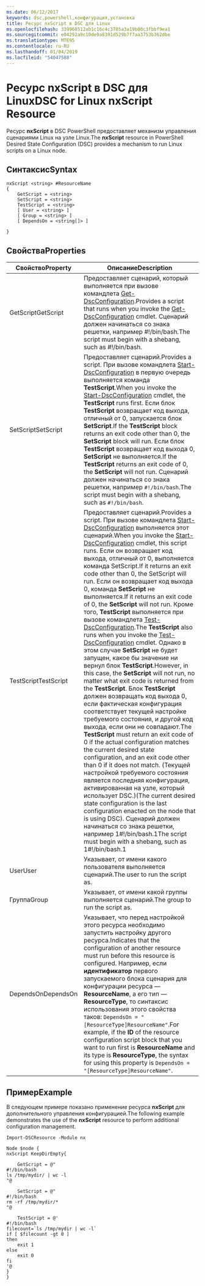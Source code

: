 ```yaml
---
ms.date: 06/12/2017
keywords: dsc,powershell,конфигурация,установка
title: Ресурс nxScript в DSC для Linux
ms.openlocfilehash: 339968512ab1c16c4c3785a3a19b00c3fbbf9ea1
ms.sourcegitcommit: e04292a9c10de9a8391d529b7f7aa3753b362dbe
ms.translationtype: MTE95
ms.contentlocale: ru-RU
ms.lasthandoff: 01/04/2019
ms.locfileid: "54047588"
---
```

# <a name="dsc-for-linux-nxscript-resource"></a><span data-ttu-id="b5cde-103">Ресурс nxScript в DSC для Linux</span><span class="sxs-lookup"><span data-stu-id="b5cde-103">DSC for Linux nxScript Resource</span></span>

<span data-ttu-id="b5cde-104">Ресурс **nxScript** в DSC PowerShell предоставляет механизм управления сценариями Linux на узле Linux.</span><span class="sxs-lookup"><span data-stu-id="b5cde-104">The **nxScript** resource in PowerShell Desired State Configuration (DSC) provides a mechanism to run Linux scripts on a Linux node.</span></span>

## <a name="syntax"></a><span data-ttu-id="b5cde-105">Синтаксис</span><span class="sxs-lookup"><span data-stu-id="b5cde-105">Syntax</span></span>

```
nxScript <string> #ResourceName
{
    GetScript = <string>
    SetScript = <string>
    TestScript = <string>
    [ User = <string> ]
    [ Group = <string> ]
    [ DependsOn = <string[]> ]

}
```

## <a name="properties"></a><span data-ttu-id="b5cde-106">Свойства</span><span class="sxs-lookup"><span data-stu-id="b5cde-106">Properties</span></span>

|  <span data-ttu-id="b5cde-107">Свойство</span><span class="sxs-lookup"><span data-stu-id="b5cde-107">Property</span></span> |  <span data-ttu-id="b5cde-108">Описание</span><span class="sxs-lookup"><span data-stu-id="b5cde-108">Description</span></span> |
|---|---|
| <span data-ttu-id="b5cde-109">GetScript</span><span class="sxs-lookup"><span data-stu-id="b5cde-109">GetScript</span></span>| <span data-ttu-id="b5cde-110">Предоставляет сценарий, который выполняется при вызове командлета [Get-DscConfiguration](https://technet.microsoft.com/en-us/library/dn521625.aspx).</span><span class="sxs-lookup"><span data-stu-id="b5cde-110">Provides a script that runs when you invoke the [Get-DscConfiguration](https://technet.microsoft.com/en-us/library/dn521625.aspx) cmdlet.</span></span> <span data-ttu-id="b5cde-111">Сценарий должен начинаться со знака решетки, например #!/bin/bash.</span><span class="sxs-lookup"><span data-stu-id="b5cde-111">The script must begin with a shebang, such as #!/bin/bash.</span></span>|
| <span data-ttu-id="b5cde-112">SetScript</span><span class="sxs-lookup"><span data-stu-id="b5cde-112">SetScript</span></span>| <span data-ttu-id="b5cde-113">Предоставляет сценарий.</span><span class="sxs-lookup"><span data-stu-id="b5cde-113">Provides a script.</span></span> <span data-ttu-id="b5cde-114">При вызове командлета [Start-DscConfiguration](https://technet.microsoft.com/en-us/library/dn521623.aspx) в первую очередь выполняется команда **TestScript**.</span><span class="sxs-lookup"><span data-stu-id="b5cde-114">When you invoke the [Start-DscConfiguration](https://technet.microsoft.com/en-us/library/dn521623.aspx) cmdlet, the **TestScript** runs first.</span></span> <span data-ttu-id="b5cde-115">Если блок **TestScript** возвращает код выхода, отличный от 0, запускается блок **SetScript**.</span><span class="sxs-lookup"><span data-stu-id="b5cde-115">If the **TestScript** block returns an exit code other than 0, the **SetScript** block will run.</span></span> <span data-ttu-id="b5cde-116">Если блок **TestScript** возвращает код выхода 0, **SetScript** не выполняется.</span><span class="sxs-lookup"><span data-stu-id="b5cde-116">If the **TestScript** returns an exit code of 0, the **SetScript** will not run.</span></span> <span data-ttu-id="b5cde-117">Сценарий должен начинаться со знака решетки, например `#!/bin/bash`.</span><span class="sxs-lookup"><span data-stu-id="b5cde-117">The script must begin with a shebang, such as `#!/bin/bash`.</span></span>|
| <span data-ttu-id="b5cde-118">TestScript</span><span class="sxs-lookup"><span data-stu-id="b5cde-118">TestScript</span></span>| <span data-ttu-id="b5cde-119">Предоставляет сценарий.</span><span class="sxs-lookup"><span data-stu-id="b5cde-119">Provides a script.</span></span> <span data-ttu-id="b5cde-120">При вызове командлета [Start-DscConfiguration](https://technet.microsoft.com/en-us/library/dn521623.aspx) выполняется этот сценарий.</span><span class="sxs-lookup"><span data-stu-id="b5cde-120">When you invoke the [Start-DscConfiguration](https://technet.microsoft.com/en-us/library/dn521623.aspx) cmdlet, this script runs.</span></span> <span data-ttu-id="b5cde-121">Если он возвращает код выхода, отличный от 0, выполняется команда SetScript.</span><span class="sxs-lookup"><span data-stu-id="b5cde-121">If it returns an exit code other than 0, the SetScript will run.</span></span> <span data-ttu-id="b5cde-122">Если он возвращает код выхода 0, команда **SetScript** не выполняется.</span><span class="sxs-lookup"><span data-stu-id="b5cde-122">If it returns an exit code of 0, the **SetScript** will not run.</span></span> <span data-ttu-id="b5cde-123">Кроме того, **TestScript** выполняется при вызове командлета [Test-DscConfiguration](https://technet.microsoft.com/en-us/library/dn407382.aspx).</span><span class="sxs-lookup"><span data-stu-id="b5cde-123">The **TestScript** also runs when you invoke the [Test-DscConfiguration](https://technet.microsoft.com/en-us/library/dn407382.aspx) cmdlet.</span></span> <span data-ttu-id="b5cde-124">Однако в этом случае **SetScript** не будет запущен, какое бы значение ни вернул блок **TestScript**.</span><span class="sxs-lookup"><span data-stu-id="b5cde-124">However, in this case, the **SetScript** will not run, no matter what exit code is returned from the **TestScript**.</span></span> <span data-ttu-id="b5cde-125">Блок **TestScript** должен возвращать код выхода 0, если фактическая конфигурация соответствует текущей настройке требуемого состояния, и другой код выхода, если они не совпадают.</span><span class="sxs-lookup"><span data-stu-id="b5cde-125">The **TestScript** must return an exit code of 0 if the actual configuration matches the current desired state configuration, and an exit code other than 0 if it does not match.</span></span> <span data-ttu-id="b5cde-126">(Текущей настройкой требуемого состояния является последняя конфигурация, активированная на узле, который использует DSC.)</span><span class="sxs-lookup"><span data-stu-id="b5cde-126">(The current desired state configuration is the last configuration enacted on the node that is using DSC).</span></span> <span data-ttu-id="b5cde-127">Сценарий должен начинаться со знака решетки, например 1#!/bin/bash.1</span><span class="sxs-lookup"><span data-stu-id="b5cde-127">The script must begin with a shebang, such as 1#!/bin/bash.1</span></span>|
| <span data-ttu-id="b5cde-128">User</span><span class="sxs-lookup"><span data-stu-id="b5cde-128">User</span></span>| <span data-ttu-id="b5cde-129">Указывает, от имени какого пользователя выполняется сценарий.</span><span class="sxs-lookup"><span data-stu-id="b5cde-129">The user to run the script as.</span></span>|
| <span data-ttu-id="b5cde-130">Группа</span><span class="sxs-lookup"><span data-stu-id="b5cde-130">Group</span></span>| <span data-ttu-id="b5cde-131">Указывает, от имени какой группы выполняется сценарий.</span><span class="sxs-lookup"><span data-stu-id="b5cde-131">The group to run the script as.</span></span>|
| <span data-ttu-id="b5cde-132">DependsOn</span><span class="sxs-lookup"><span data-stu-id="b5cde-132">DependsOn</span></span> | <span data-ttu-id="b5cde-133">Указывает, что перед настройкой этого ресурса необходимо запустить настройку другого ресурса.</span><span class="sxs-lookup"><span data-stu-id="b5cde-133">Indicates that the configuration of another resource must run before this resource is configured.</span></span> <span data-ttu-id="b5cde-134">Например, если **идентификатор** первого запускаемого блока сценария для конфигурации ресурса — **ResourceName**, а его тип — **ResourceType**, то синтаксис использования этого свойства таков: `DependsOn = "[ResourceType]ResourceName"`.</span><span class="sxs-lookup"><span data-stu-id="b5cde-134">For example, if the **ID** of the resource configuration script block that you want to run first is **ResourceName** and its type is **ResourceType**, the syntax for using this property is `DependsOn = "[ResourceType]ResourceName"`.</span></span>|

## <a name="example"></a><span data-ttu-id="b5cde-135">Пример</span><span class="sxs-lookup"><span data-stu-id="b5cde-135">Example</span></span>

<span data-ttu-id="b5cde-136">В следующем примере показано применение ресурса **nxScript** для дополнительного управления конфигурацией.</span><span class="sxs-lookup"><span data-stu-id="b5cde-136">The following example demonstrates the use of the **nxScript** resource to perform additional configuration management.</span></span>

```
Import-DSCResource -Module nx

Node $node {
nxScript KeepDirEmpty{

    GetScript = @"
#!/bin/bash
ls /tmp/mydir/ | wc -l
"@

    SetScript = @"
#!/bin/bash
rm -rf /tmp/mydir/*
"@

    TestScript = @'
#!/bin/bash
filecount=`ls /tmp/mydir | wc -l`
if [ $filecount -gt 0 ]
then
    exit 1
else
    exit 0
fi
'@
}
}
```